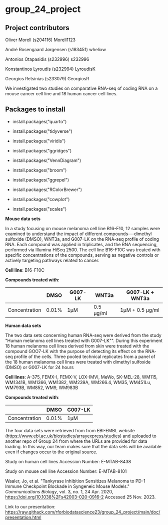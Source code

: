 # group_24_project

## Project contributors

Oliver Morell (s204116) Morell1123

André Rosengaard Jørgensen (s183451) whelixw

Antonios Otapasidis (s232996) s232996

Konstantinos Lyroudis (s232994) LyroudisK

Georgios Retsinias (s233079) GeorgiosR

We investigated two studies on comparative RNA-seq of coding RNA on a mouse cancer cell line and 18 human cancer cell lines.

## Packages to install

-   install.packages("quarto")

-   install.packages("tidyverse")

-   install.packages("viridis")

-   install.packages("ggridges")

-   install.packages("VennDiagram")

-   install.packages("broom")

-   install.packages("ggrepel")

-   install.packages("RColorBrewer")

-   install.packages("cowplot")

-   install.packages("scales")

**Mouse data sets**

In a study focusing on mouse melanoma cell line B16-F10, 12 samples were examined to understand the impact of different compounds---dimethyl sulfoxide (DMSO), WNT3a, and G007-LK on the RNA-seq profile of coding RNA. Each compound was applied in triplicates, and the RNA sequencing, performed via Illumina HiSeq 2500. The cell line B16-F10C was treated with specific concentrations of the compounds, serving as negative controls or actively targeting pathways related to cancer.

**Cell line**: B16-F10C

**Compounds treated with:**

|               | DMSO  | G007-LK | WNT3a     | G007-LK + WNT3a |
|---------------|-------|---------|-----------|-----------------|
| Concentration | 0.01% | 1μM     | 0.5 μg/ml | 1μM + 0.5 μg/ml |

**Human data sets**

The two data sets concerning human RNA-seq were derived from the study "Human melanoma cell lines treated with G007-LK"". During this experiment 18 human melanoma cell lines derived from skin were treated with the compound GOO7-LK with the purpose of detecting its effect on the RNA-seq profile of the cells. Three pooled technical replicates from a panel of the 18 human melanoma cell lines were treated with dimethyl sulfoxide (DMSO) or G007-LK for 24 hours

**Cell lines**: A-375, FEMX-I, FEMX-V, LOX-IMVI, MeWo, SK-MEL-28, WM115, WM1341B, WM1366, WM1382, WM239A, WM266.4, WM35, WM451Lu, WM793B, WM852, WM9, WM983B

**Compounds treated with**:

|               | DMSO  | G007-LK |
|---------------|-------|---------|
| Concentration | 0.01% | 1μM     |

The four data sets were retrieved from from EBI-EMBL website (<https://www.ebi.ac.uk/biostudies/arrayexpress/studies>) and uploaded to another repo of Group 24 from where the URLs are provided for data loading. In this way, our team makes sure that the data sets will be available even if changes occur to the original source.

Study on human cell lines Accession Number: E-MTAB-8438

Study on mouse cell line Accession Number: E-MTAB-8101

Waaler, Jo, et al. "Tankyrase Inhibition Sensitizes Melanoma to PD-1 Immune Checkpoint Blockade in Syngeneic Mouse Models." *Communications Biology*, vol. 3, no. 1, 24 Apr. 2020, <https://doi.org/10.1038%2Fs42003-020-0916-2> Accessed 25 Nov. 2023.

Link to our presentation: <https://raw.githack.com/rforbiodatascience23/group_24_project/main/doc/presentation.html>
